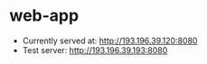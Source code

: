 # web-app
- Currently served at: http://193.196.39.120:8080
- Test server: http://193.196.39.193:8080
